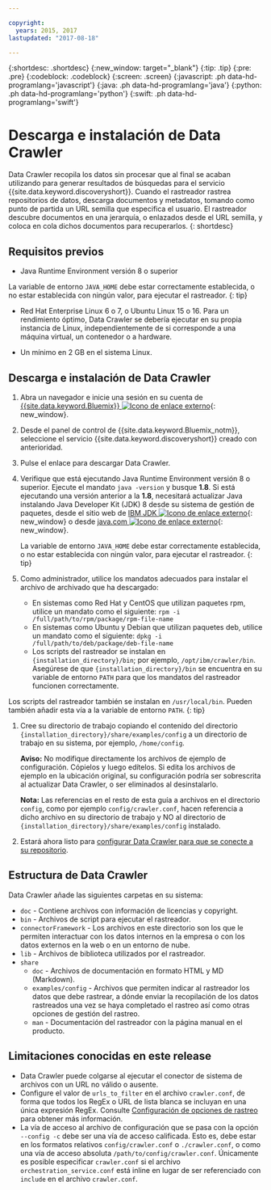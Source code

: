 ```yaml
---

copyright:
  years: 2015, 2017
lastupdated: "2017-08-18"

---
```


{:shortdesc: .shortdesc}
{:new_window: target="_blank"}
{:tip: .tip}
{:pre: .pre}
{:codeblock: .codeblock}
{:screen: .screen}
{:javascript: .ph data-hd-programlang='javascript'}
{:java: .ph data-hd-programlang='java'}
{:python: .ph data-hd-programlang='python'}
{:swift: .ph data-hd-programlang='swift'}

# Descarga e instalación de Data Crawler

Data Crawler recopila los datos sin procesar que al final se acaban utilizando para generar resultados de búsquedas para el servicio {{site.data.keyword.discoveryshort}}. Cuando el rastreador rastrea repositorios de datos, descarga documentos y metadatos, tomando como punto de partida un URL semilla que especifica el usuario. El rastreador descubre documentos en una jerarquía, o enlazados desde el URL semilla, y coloca en cola dichos documentos para recuperarlos.
{: shortdesc}

## Requisitos previos

-   Java Runtime Environment versión 8 o superior

La variable de entorno `JAVA_HOME` debe estar correctamente establecida, o no estar establecida con ningún valor, para ejecutar el rastreador. {: tip}
-   Red Hat Enterprise Linux 6 o 7, o Ubuntu Linux 15 o 16. Para un rendimiento óptimo, Data Crawler se debería ejecutar en su propia instancia de Linux, independientemente de si corresponde a una máquina virtual, un contenedor o a hardware. 

-   Un mínimo en 2 GB en el sistema Linux.

## Descarga e instalación de Data Crawler

1.  Abra un navegador e inicie una sesión en su cuenta de [{{site.data.keyword.Bluemix}} ![Icono de enlace externo](../../icons/launch-glyph.svg "Icono de enlace externo")](https://console.ng.bluemix.net){: new_window}.

1.  Desde el panel de control de {{site.data.keyword.Bluemix_notm}}, seleccione el servicio {{site.data.keyword.discoveryshort}} creado con anterioridad.  

1.  Pulse el enlace para descargar Data Crawler. 

1.  Verifique que está ejecutando Java Runtime Environment versión 8 o superior. Ejecute el mandato `java -version` y busque **1.8**. Si está ejecutando una versión anterior a la **1.8**, necesitará actualizar Java instalando Java Developer Kit (JDK) 8 desde su sistema de gestión de paquetes, desde el sitio web de [IBM JDK ![Icono de enlace externo](../../icons/launch-glyph.svg "Icono de enlace externo")](https://www.ibm.com/developerworks/java/jdk/){: new_window} o desde [java.com ![Icono de enlace externo](../../icons/launch-glyph.svg "Icono de enlace externo")](http://www.java.com){: new_window}.

    La variable de entorno `JAVA_HOME` debe estar correctamente establecida, o no estar establecida con ningún valor, para ejecutar el rastreador. {: tip}

1.  Como administrador, utilice los mandatos adecuados para instalar el archivo de archivado que ha descargado:

    -   En sistemas como Red Hat y CentOS que utilizan paquetes rpm, utilice un mandato como el siguiente:
`rpm -i /full/path/to/rpm/package/rpm-file-name`
    -   En sistemas como Ubuntu y Debian que utilizan paquetes deb, utilice un mandato como el siguiente:
`dpkg -i /full/path/to/deb/package/deb-file-name`
    -   Los scripts del rastreador se instalan en `{installation_directory}/bin`; por ejemplo, `/opt/ibm/crawler/bin`. Asegúrese de que `{installation_directory}/bin` se encuentra en su variable de entorno `PATH` para que los mandatos del rastreador funcionen correctamente. 

Los scripts del rastreador también se instalan en `/usr/local/bin`. Pueden también añadir esta vía a la variable de entorno `PATH`.  {: tip}
1.  Cree su directorio de trabajo copiando el contenido del directorio `{installation_directory}/share/examples/config` a un directorio de trabajo en su sistema, por ejemplo, `/home/config`.

    **Aviso:** No modifique directamente los archivos de ejemplo de configuración. Cópielos y luego edítelos. Si edita los archivos de ejemplo en la ubicación original, su configuración podría ser sobrescrita al actualizar Data Crawler, o ser eliminados al desinstalarlo. 

    **Nota:** Las referencias en el resto de esta guía a archivos en el directorio `config`, como por ejemplo `config/crawler.conf`, hacen referencia a dicho archivo en su directorio de trabajo y NO al directorio de `{installation_directory}/share/examples/config` instalado. 

1.  Estará ahora listo para [configurar Data Crawler para que se conecte a su repositorio](/docs/services/discovery/data-crawler-seeds.html). 

## Estructura de Data Crawler

Data Crawler añade las siguientes carpetas en su sistema: 

-   `doc` - Contiene archivos con información de licencias y copyright. 
-   `bin` - Archivos de script para ejecutar el rastreador. 
-   `connectorFramework` - Los archivos en este directorio son los que le permiten interactuar con los datos internos en la empresa o con los datos externos en la web o en un entorno de nube. 
-   `lib` - Archivos de biblioteca utilizados por el rastreador. 
-   `share`
    -   `doc` - Archivos de documentación en formato HTML y MD (Markdown). 
    -   `examples/config` - Archivos que permiten indicar al rastreador los datos que debe rastrear, a dónde enviar la recopilación de los datos rastreados una vez se haya completado el rastreo así como otras opciones de gestión del rastreo. 
    -   `man` - Documentación del rastreador con la página manual en el producto. 

## Limitaciones conocidas en este release

-   Data Crawler puede colgarse al ejecutar el conector de sistema de archivos con un URL no válido o ausente.
-   Configure el valor de `urls_to_filter` en el archivo `crawler.conf`, de forma que todos los RegEx o URL de lista blanca se incluyan en una única expresión RegEx. Consulte [Configuración de opciones de rastreo](/docs/services/discovery/data-crawler-discovery.html#configuring-crawl-options) para obtener más información. 
-   La vía de acceso al archivo de configuración que se pasa con la opción `--config -c` debe ser una vía de acceso calificada. Esto es, debe estar en los formatos relativos `config/crawler.conf` o `./crawler.conf`, o como una vía de acceso absoluta `/path/to/config/crawler.conf`. Únicamente es posible especificar `crawler.conf` si el archivo `orchestration_service.conf` está inline en lugar de ser referenciado con `include` en el archivo `crawler.conf`. 
